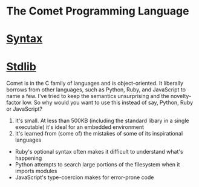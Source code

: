# The Comet Programming Language

# [Syntax](syntax/index.md)
# [Stdlib](stdlib/index.md)

Comet is in the C family of languages and is object-oriented.  It liberally borrows from other languages, such as Python, Ruby, and JavaScript to name a few.  I've tried to keep the semantics unsurprising and the novelty-factor low.  So why would you want to use this instead of say, Python, Ruby or JavaScript?

1. It's small. At less than 500KB (including the standard libary in a single executable) it's ideal for an embedded environment
2. It's learned from (some of) the mistakes of some of its inspirational languages
  - Ruby's optional syntax often makes it difficult to understand what's happening
  - Python attempts to search large portions of the filesystem when it imports modules
  - JavaScript's type-coercion makes for error-prone code
